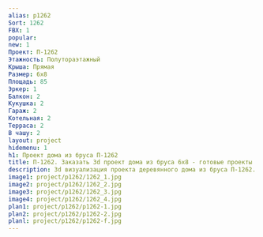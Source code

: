 ```yaml
---
alias: p1262
Sort: 1262
FBX: 1
popular: 
new: 1
Проект: П-1262
Этажность: Полутораэтажный
Крыша: Прямая
Размер: 6х8
Площадь: 85
Эркер: 1
Балкон: 2
Кукушка: 2
Гараж: 2
Котельная: 2
Терраса: 2
В чашу: 2
layout: project
hidemenu: 1
h1: Проект дома из бруса П-1262
title: П-1262. Заказать 3d проект дома из бруса 6х8 - готовые проекты
description: 3d визуализация проекта деревянного дома из бруса П-1262. Площадь 85 м2, размер 6х8. Вы можете внести любые изменения в проект.
image1: project/p1262/1262_1.jpg
image2: project/p1262/1262_2.jpg
image3: project/p1262/1262_3.jpg
image4: project/p1262/1262_4.jpg
plan1: project/p1262/p1262-1.jpg
plan2: project/p1262/p1262-2.jpg
planl: project/p1262/p1262-f.jpg
---
```

